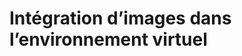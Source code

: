 # Intégration d’images dans l’environnement virtuel

<!-- start-replace-subnav -->

<!-- end-replace-subnav -->

<!-- start-replace-subnav -->

<!-- end-replace-subnav -->
